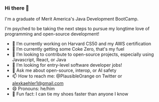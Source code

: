 ### Hi there 👋

I'm a graduate of Merit America's Java Development BootCamp.

I'm psyched to be taking the next steps to pursue my longtime love of programming and open-source development!

- 🏫 I’m currently working on Harvard CS50 and my AWS certification
- 🍾 I’m currently getting some Coke Zero, that's my fuel
- 💪 I’m looking to contribute to open-source projects, especially using Javascript, React, or Java
- 🙏 I’m looking for entry-level software developer jobs!
- 🤖 Ask me about open-source, interop, or AI safety
- 📫 How to reach me: @PlausibleOrange on Twitter or alexkaehler1@gmail.com
- 😄 Pronouns: he/him
- 👞 Fun fact: I can tie my shoes faster than anyone I know 
